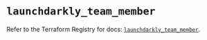 # `launchdarkly_team_member`

Refer to the Terraform Registry for docs: [`launchdarkly_team_member`](https://registry.terraform.io/providers/launchdarkly/launchdarkly/2.20.0/docs/resources/team_member).
